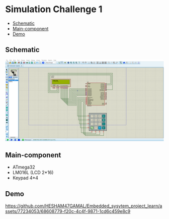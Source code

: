 # Simulation Challenge 1
- [Schematic](#Schematic)
- [Main-component](#Main-component)
- [Demo](#Demo)


## Schematic

<img src="https://github.com/HESHAM47GAMAL/Embedded_sysytem_project_learn/blob/main/interface_p2/2.LCD/Proteus_simulation/3.Challenge1/Schematic.png">


## Main-component

- ATmega32
- LM016L (LCD 2*16)
- Keypad 4*4


## Demo 

https://github.com/HESHAM47GAMAL/Embedded_sysytem_project_learn/assets/77234053/68608779-f20c-4c4f-9871-1cd6c459e8c9

